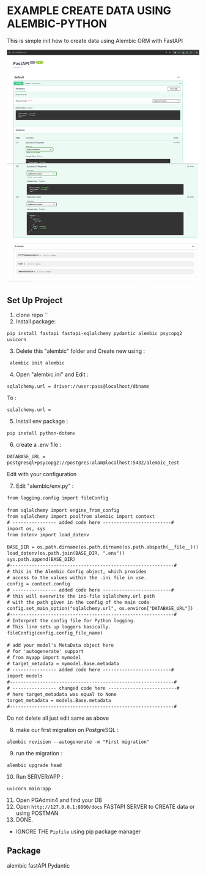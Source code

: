 # EXAMPLE CREATE DATA USING ALEMBIC-PYTHON

This is simple init how to create data using Alembic ORM with FastAPI 

![screenshot](ss.png)

## Set Up Project

1. clone repo ``
2. Install package: 
```
pip install fastapi fastapi-sqlalchemy pydantic alembic psycopg2 uvicorn
```
3. Delete this "alembic" folder and Create new using :

```
 alembic init alembic
```
4. Open "alembic.ini" and Edit :

```
sqlalchemy.url = driver://user:pass@localhost/dbname
```

To :

```
sqlalchemy.url = 
```

5. Install env package :

```
pip install python-dotenv
```

6. create a .env file :

```
DATABASE_URL = postgresql+psycopg2://postgres:alam@localhost:5432/alembic_test
```
Edit with your configuration

7. Edit "alembic/env.py" :

```
from logging.config import fileConfig

from sqlalchemy import engine_from_config
from sqlalchemy import poolfrom alembic import context
# ---------------- added code here -------------------------#
import os, sys
from dotenv import load_dotenv

BASE_DIR = os.path.dirname(os.path.dirname(os.path.abspath(__file__)))
load_dotenv(os.path.join(BASE_DIR, ".env"))
sys.path.append(BASE_DIR)
#------------------------------------------------------------#
# this is the Alembic Config object, which provides
# access to the values within the .ini file in use.
config = context.config
# ---------------- added code here -------------------------#
# this will overwrite the ini-file sqlalchemy.url path
# with the path given in the config of the main code
config.set_main_option("sqlalchemy.url", os.environ["DATABASE_URL"])
#------------------------------------------------------------#
# Interpret the config file for Python logging.
# This line sets up loggers basically.
fileConfig(config.config_file_name)

# add your model's MetaData object here
# for 'autogenerate' support
# from myapp import mymodel
# target_metadata = mymodel.Base.metadata
# ---------------- added code here -------------------------#
import models
#------------------------------------------------------------#
# ---------------- changed code here -------------------------#
# here target_metadata was equal to None
target_metadata = models.Base.metadata
#------------------------------------------------------------#
```

Do not delete all just edit same as above


8. make our first migration on PostgreSQL :

```
alembic revision --autogenerate -m "First migration"
```

9. run the migration :

```
alembic upgrade head
```

10. Run SERVER/APP :

```
uvicorn main:app
```

11. Open PGAdmin4 and find your DB
12. Open `http://127.0.0.1:8000/docs` FASTAPI SERVER to CREATE data
or using POSTMAN
13. DONE.

* IGNORE THE `Pipfile` using pip package manager

## Package

alembic
fastAPI
Pydantic
